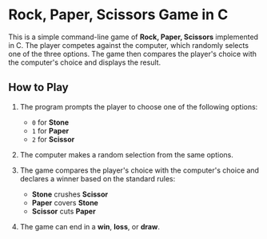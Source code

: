 # Rock, Paper, Scissors Game in C

This is a simple command-line game of **Rock, Paper, Scissors** implemented in C. The player competes against the computer, which randomly selects one of the three options. The game then compares the player's choice with the computer's choice and displays the result.

## How to Play

1. The program prompts the player to choose one of the following options:
   - `0` for **Stone**
   - `1` for **Paper**
   - `2` for **Scissor**

2. The computer makes a random selection from the same options.

3. The game compares the player's choice with the computer's choice and declares a winner based on the standard rules:
   - **Stone** crushes **Scissor**
   - **Paper** covers **Stone**
   - **Scissor** cuts **Paper**

4. The game can end in a **win**, **loss**, or **draw**.
